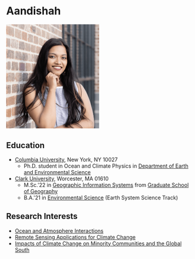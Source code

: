 # Aandishah 

<img src="images/headshot.jpg" width="250">

<!-- Tried this method to resize but did not work -->
<!--![img src="Headshot.jpg" alt="Aandishah Headshot" | width=250](images/headshot.jpg = =250x250) -->


## Education
- [Columbia University](https://www.columbia.edu/), New York, NY 10027
    * Ph.D. student in Ocean and Climate Physics in [Department of Earth and Environmental Science](https://eesc.columbia.edu/)
- [Clark University](https://www.clarku.edu/), Worcester, MA 01610
    * M.Sc.'22 in [Geographic Information Systems](https://www.clarku.edu/academics/graduate/programs/masters/geographic-information-science/) from [Graduate School of Geography](https://www.clarku.edu/departments/geography/)
    * B.A.'21 in [Environmental Science](https://www.clarku.edu/departments/environmental-science/) (Earth System Science Track)

 ## Research Interests
 
 - [Ocean and Atmosphere Interactions](https://www.thegeographeronline.net/1-oceanndashatmosphere-interactions.html) 
 - [Remote Sensing Applications for Climate Change](https://climate-adapt.eea.europa.eu/en/metadata/adaptation-options/use-of-remote-sensing-in-climate-change-adaptation#:~:text=Remote%20sensing%20techniques%2C%20and%20specifically,affecting%20global%20warming%2C%20(iii))
 - [Impacts of Climate Change on Minority Communities and the Global South](https://www.aljazeera.com/opinions/2022/5/11/climate-change-is-devastating-the-global-south)







